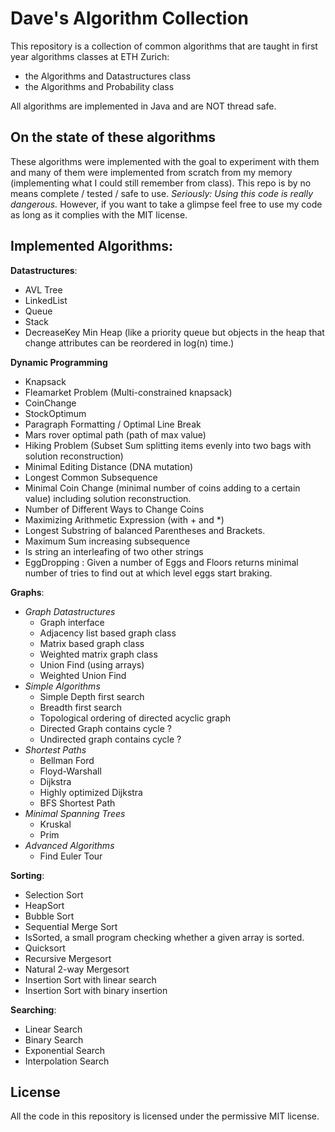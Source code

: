 # Dave's Algorithm Collection

This repository is a collection of common algorithms that are taught in first year algorithms classes at ETH Zurich:

- the Algorithms and Datastructures class
- the Algorithms and Probability class

All algorithms are implemented in Java and are NOT thread safe.

## On the state of these algorithms
These algorithms were implemented with the goal to experiment with them and many of them were implemented from scratch from my memory (implementing what I could still remember from class). This repo is by no means complete / tested / safe to use.
*Seriously: Using this code is really dangerous.* 
However, if you want to take a glimpse feel free to use my code as long as it complies with the MIT license.


## Implemented Algorithms:

**Datastructures**:
 - AVL Tree
 - LinkedList
 - Queue
 - Stack
 - DecreaseKey Min Heap (like a priority queue but objects in the heap that change attributes can be reordered in log(n) time.)

**Dynamic Programming**
- Knapsack
- Fleamarket Problem (Multi-constrained knapsack)
- CoinChange
- StockOptimum
- Paragraph Formatting / Optimal Line Break
- Mars rover optimal path (path of max value)
- Hiking Problem (Subset Sum splitting items evenly into two bags with solution reconstruction)
- Minimal Editing Distance (DNA mutation)
- Longest Common Subsequence
- Minimal Coin Change (minimal number of coins adding to a certain value) including solution reconstruction.
- Number of Different Ways to Change Coins 
- Maximizing Arithmetic Expression (with + and *)
- Longest Substring of balanced Parentheses and Brackets.
- Maximum Sum increasing subsequence
- Is string an interleafing of two other strings
- EggDropping : Given a number of Eggs and Floors returns minimal number of tries to find out at which level eggs start braking.

**Graphs**:
- *Graph Datastructures*
	- Graph interface
	- Adjacency list based graph class
	- Matrix based graph class
	- Weighted matrix graph class
	- Union Find (using arrays)
	- Weighted Union Find
- *Simple Algorithms*
	- Simple Depth first search
	- Breadth first search
	- Topological ordering of directed acyclic graph
	- Directed Graph contains cycle ?
	- Undirected graph contains cycle ?
- *Shortest Paths*
	- Bellman Ford
	- Floyd-Warshall
	- Dijkstra
	- Highly optimized Dijkstra
	- BFS Shortest Path
- *Minimal Spanning Trees*
	- Kruskal
	- Prim
- *Advanced Algorithms*
	- Find Euler Tour

**Sorting**:
- Selection Sort
- HeapSort
- Bubble Sort
- Sequential Merge Sort
- IsSorted, a small program checking whether a given array is sorted.
- Quicksort
- Recursive Mergesort
- Natural 2-way Mergesort
- Insertion Sort with linear search
- Insertion Sort with binary insertion

**Searching**:
- Linear Search
- Binary Search
- Exponential Search
- Interpolation Search

## License
All the code in this repository is licensed under the permissive MIT license.
